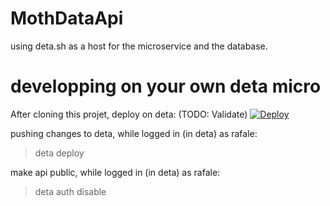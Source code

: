 # MothDataApi

using deta.sh as a host for the microservice and the database.

# developping on your own deta micro
After cloning this projet, deploy on deta: (TODO: Validate)
[![Deploy](https://button.deta.dev/1/svg)](https://go.deta.dev/deploy?repo=https://github.com/Rafale-ETS/MothDataApi.git)

pushing changes to deta, while logged in (in deta) as rafale:
> deta deploy

make api public, while logged in (in deta) as rafale:
> deta auth disable
